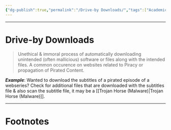 ```yaml
---
{"dg-publish":true,"permalink":"/Drive-by Downloads/","tags":["Academics","CyberSec"]}
---
```



---
# Drive-by Downloads
> Unethical & immoral process of automatically downloading unintended (often mallicious) software or files along with the intended files. A common occurence on websites related to Piracy or propagation of Pirated Content.

***Example***: Wanted to download the subtitles of a pirated episode of a webseries? Check for additional files that are downloaded with the subtitles file & also scan the subtitle file, it may be a [[Trojan Horse (Malware)\|Trojan Horse (Malware)]].

---
# Footnotes
